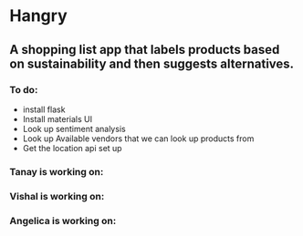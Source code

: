# Hangry
## A shopping list app that labels products based on sustainability and then suggests alternatives.

### To do: 

* install flask 
* Install materials UI 
* Look up sentiment analysis
* Look up Available vendors that we can look up products from
* Get the location api set up


### Tanay is working on:



### Vishal is working on:



### Angelica is working on:
